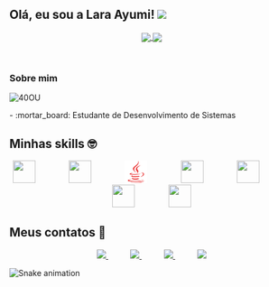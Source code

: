 ## Olá, eu sou a Lara Ayumi! <img src="https://raw.githubusercontent.com/iampavangandhi/iampavangandhi/master/gifs/Hi.gif" width="30px"></h2>

<p align="center">
  <a href="https://github.com/anuraghazra/github-readme-stats">
    <img height=150 align="center" src="https://github-readme-stats.vercel.app/api?username=ayumilh&show_icons=true&theme=dracula" />
  </a>
  <a href="https://github.com/anuraghazra/convoychat">
    <img height=150 align="center" src="https://github-readme-stats.vercel.app/api/top-langs/?username=anuraghazra&layout=compact&theme=dracula" />
  </a>
</p>
<br>

### Sobre mim
<div style="display: inline_block" >
  
  ![40OU](https://github.com/ayumilh/ayumilh/assets/83134763/c4452090-a1d5-45a6-9401-839edb9c0fec)
  
  <p> - :mortar_board: Estudante de Desenvolvimento de Sistemas </p>
  <!--   <p> - 👨‍🎓 Formado em Análise e Desenvolvimento de Sistemas </p> -->
  <!--   <p> - 🎯 Interesse: Java, Kotlin, Spring Boot, Micronaut, API , HTML, CSS, JavaScript, Angular, AWS , kafka e Docker . </p> -->
</div>

## Minhas skills :nerd_face:
<div align="center">
  <img src="https://cdn.jsdelivr.net/gh/devicons/devicon/icons/python/python-original.svg" width="40" height="40"/>
  &nbsp;&nbsp;&nbsp;&nbsp;&nbsp;&nbsp;&nbsp;&nbsp;&nbsp;&nbsp;&nbsp;&nbsp;&nbsp;                        
  <img src="https://cdn.jsdelivr.net/gh/devicons/devicon/icons/csharp/csharp-original.svg" width="40" height="40"/>
  &nbsp;&nbsp;&nbsp;&nbsp;&nbsp;&nbsp;&nbsp;&nbsp;&nbsp;&nbsp;&nbsp;&nbsp;&nbsp; 
  <img height="40" src="https://raw.githubusercontent.com/devicons/devicon/master/icons/java/java-plain.svg">
  &nbsp;&nbsp;&nbsp;&nbsp;&nbsp;&nbsp;&nbsp;&nbsp;&nbsp;&nbsp;&nbsp;&nbsp;&nbsp;
  <img src="https://cdn.jsdelivr.net/gh/devicons/devicon/icons/php/php-original.svg" width="40" height="40"/>
  &nbsp;&nbsp;&nbsp;&nbsp;&nbsp;&nbsp;&nbsp;&nbsp;&nbsp;&nbsp;&nbsp;&nbsp;&nbsp;       
  <img src="https://cdn.jsdelivr.net/gh/devicons/devicon/icons/javascript/javascript-original.svg" width="40" height="40"/>
  &nbsp;&nbsp;&nbsp;&nbsp;&nbsp;&nbsp;&nbsp;&nbsp;&nbsp;&nbsp;&nbsp;&nbsp;&nbsp;           
  <img src="https://cdn.jsdelivr.net/gh/devicons/devicon/icons/css3/css3-original.svg" width="40" height="40"/>       
  &nbsp;&nbsp;&nbsp;&nbsp;&nbsp;&nbsp;&nbsp;&nbsp;&nbsp;&nbsp;&nbsp;&nbsp;&nbsp;   
  <img src="https://cdn.jsdelivr.net/gh/devicons/devicon/icons/html5/html5-original.svg" width="40" height="40"/>
</div>

## Meus contatos :iphone:

<p align="center">
    <a href="https://github.com/ayumilh">
        <img  src="https://img.shields.io/badge/github-%23100000.svg?&style=for-the-badge&logo=github&logoColor=white&link=mailto:https://github.com/teteusAraujo">
    </a>
    &nbsp;&nbsp;&nbsp;&nbsp;&nbsp;&nbsp;&nbsp;&nbsp;&nbsp;
    <a href="mailto:layumih06@gmail.com">
        <img src="https://img.shields.io/badge/gmail-D14836?&style=for-the-badge&logo=gmail&logoColor=white&link=mailto:mateusaraujo996@gmail.com">
    </a>
    &nbsp;&nbsp;&nbsp;&nbsp;&nbsp;&nbsp;&nbsp;&nbsp;&nbsp;
    <a href="https://www.linkedin.com/in/lara-ayumi-59a015228">
        <img src="https://img.shields.io/badge/linkedin-%230077B5.svg?&style=for-the-badge&logo=linkedin&logoColor=white&link=mailto:https://www.linkedin.com/in/mateusaraujobarros/">
    </a>
    &nbsp;&nbsp;&nbsp;&nbsp;&nbsp;&nbsp;&nbsp;&nbsp;&nbsp;
    <a href="https://instagram.com/sys73_exit_" target="_blank">
      <img src="https://img.shields.io/badge/-Instagram-%23E4405F?style=for-the-badge&logo=instagram&logoColor=white" target="_blank">
    </a>
</p>

          
![Snake animation](https://github.com/ayumilh/ayumilh/blob/output/github-contribution-grid-snake.svg)
